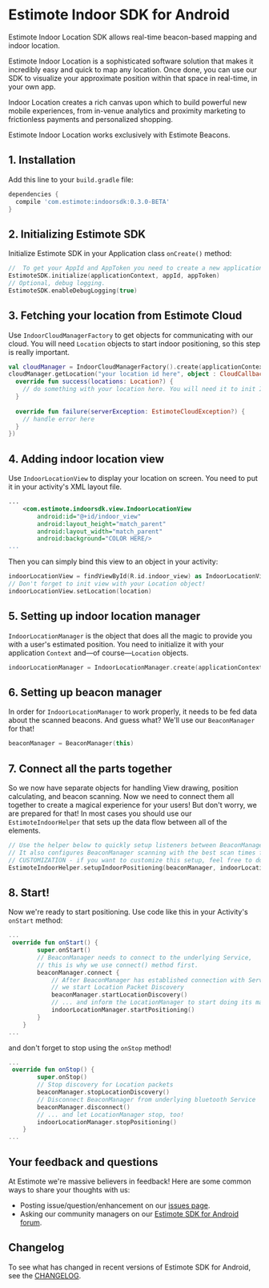 # Estimote Indoor SDK for Android

Estimote Indoor Location SDK allows real-time beacon-based mapping and indoor location.

Estimote Indoor Location is a sophisticated software solution that makes it incredibly easy and quick to map any location. Once done, you can use our SDK to visualize your approximate position within that space in real-time, in your own app.

Indoor Location creates a rich canvas upon which to build powerful new mobile experiences, from in-venue analytics and proximity marketing to frictionless payments and personalized shopping.

Estimote Indoor Location works exclusively with Estimote Beacons.


## 1. Installation

Add this line to your `build.gradle` file:

```gradle
dependencies {
  compile 'com.estimote:indoorsdk:0.3.0-BETA'
}
```

## 2. Initializing Estimote SDK

Initialize Estimote SDK in your Application class `onCreate()` method:

```Kotlin
//  To get your AppId and AppToken you need to create a new application in Estimote Cloud.
EstimoteSDK.initialize(applicationContext, appId, appToken)
// Optional, debug logging.
EstimoteSDK.enableDebugLogging(true)
```

## 3. Fetching your location from Estimote Cloud

Use `IndoorCloudManagerFactory` to get objects for communicating with our cloud.
You will need `Location` objects to start indoor positioning, so this step is really important.

```Kotlin
val cloudManager = IndoorCloudManagerFactory().create(applicationContext)
cloudManager.getLocation("your location id here", object : CloudCallback<Location> {
  override fun success(locations: Location?) {
    // do something with your location here. You will need it to init IndoorManager and IndoorView           
  }
  
  override fun failure(serverException: EstimoteCloudException?) {
    // handle error here             
  }
})
```

## 4. Adding indoor location view

Use `IndoorLocationView` to display your location on screen. You need to put it in your activity's XML layout file.

```xml
...
    <com.estimote.indoorsdk.view.IndoorLocationView
        android:id="@+id/indoor_view"
        android:layout_height="match_parent"
        android:layout_width="match_parent"
        android:background="COLOR HERE/>
...
```
Then you can simply bind this view to an object in your activity:
```Kotlin
indoorLocationView = findViewById(R.id.indoor_view) as IndoorLocationView
// Don't forget to init view with your Location object!
indoorLocationView.setLocation(location)
```
## 5. Setting up indoor location manager
`IndoorLocationManager` is the object that does all the magic to provide you with a user's estimated position.
You need to initialize it with your application `Context` and—of course—`Location` objects.
```Kotlin
indoorLocationManager = IndoorLocationManager.create(applicationContext, mLocation)
```

## 6. Setting up beacon manager
In order for `IndoorLocationManager` to work properly, it needs to be fed data about the scanned beacons. And guess what? We'll use our `BeaconManager` for that!
```Kotlin
beaconManager = BeaconManager(this)
```

## 7. Connect all the parts together
So we now have separate objects for handling View drawing, position calculating, and beacon scanning. 
Now we need to connect them all together to create a magical experience for your users!
But don't worry, we are prepared for that! In most cases you should use our `EstimoteIndoorHelper` that sets up the data flow between all of the elements.
```Kotlin
// Use the helper below to quickly setup listeners between BeaconManager -> LocationManager -> LocationView
// It also configures BeaconManager scanning with the best scan times for indoor positioning.
// CUSTOMIZATION - if you want to customize this setup, feel free to do it manually.
EstimoteIndoorHelper.setupIndoorPositioning(beaconManager, indoorLocationManager, indoorLocationView)
```

## 8. Start!
Now we're ready to start positioning. Use code like this in your Activity's `onStart` method:
```Kotlin
...
 override fun onStart() {
        super.onStart()
        // BeaconManager needs to connect to the underlying Service,
        // this is why we use connect() method first.
        beaconManager.connect {
            // After BeaconManager has established connection with Service, 
            // we start Location Packet Discovery
            beaconManager.startLocationDiscovery()
            // ... and inform the LocationManager to start doing its magic :)
            indoorLocationManager.startPositioning()
        }
    }
...
```
and don't forget to stop using the `onStop` method!
```Kotlin
...
 override fun onStop() {
        super.onStop()
        // Stop discovery for Location packets
        beaconManager.stopLocationDiscovery()
        // Disconnect BeaconManager from underlying bluetooth Service
        beaconManager.disconnect()
        // ... and let LocationManager stop, too!
        indoorLocationManager.stopPositioning()
    }
...
```
## Your feedback and questions
At Estimote we're massive believers in feedback! Here are some common ways to share your thoughts with us:
  - Posting issue/question/enhancement on our [issues page](https://github.com/Estimote/Android-SDK/issues).
  - Asking our community managers on our [Estimote SDK for Android forum](https://forums.estimote.com/c/android-sdk).

## Changelog
To see what has changed in recent versions of Estimote SDK for Android, see the [CHANGELOG](CHANGELOG.md).
